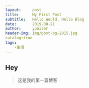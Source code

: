 ```yaml
---
layout:     post
title:      My First Post
subtitle:   Hello Would, Hello Blog
date:       2019-08-21
author:     yuniler
header-img: img/post-bg-2015.jpg
catalog:true
tags:
    -生活
---
```


## Hey
>这是我的第一篇博客
